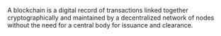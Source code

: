 A blockchain is a digital record of transactions linked together cryptographically and maintained by a decentralized network of nodes without the need for a central body for issuance and clearance.
